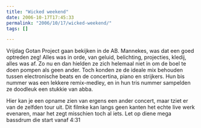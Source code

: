 ```yaml
---
title: "Wicked weekend"
date: 2006-10-17T17:45:33
permalink: "2006/10/17/wicked-weekend/"
tags: []

---
```

Vrijdag Gotan Project gaan bekijken in de AB. Mannekes, was dat een goed optreden zeg! Alles was in orde, van geluid, belichting, projecties, kledij, alles was af. Zo nu en dan hielden ze zich helemaal niet in om de boel te doen pompen als geen ander. Toch konden ze de ideale mix behouden tussen electronische beats en de concertina, piano en strijkers. Hun bis nummer was een lekkere remix-medley, en in hun tris nummer sampelden ze doodleuk een stukkie van abba.

Hier kan je een opname zien van ergens een ander concert, maar tziet er van de zelfden tour uit. Dit filmke kan langs geen kanten het echte live werk evenaren, maar het zegt misschien toch al iets. Let op diene mega bassdrum die start vanaf 4:31
